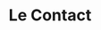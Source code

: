 ---
title: Le Contact
email: therese.electrique@gmail.com
social:
  - icon: fa-facebook-official
    link: "https://www.facebook.com/Th%C3%A9r%C3%A8se-%C3%89lectrique-142449093039985/"
  - icon: fa-youtube
    link: "https://www.youtube.com/channel/UC-UUcw569wihpUucMlU42hw"
  - icon: fa-soundcloud
    link: "https://soundcloud.com/therese-electrique"
---